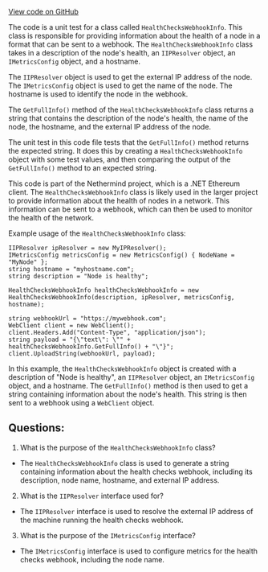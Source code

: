 [View code on GitHub](https://github.com/NethermindEth/nethermind/src/Nethermind/Nethermind.HealthChecks.Test/HealthChecksWebhookInfoTests.cs)

The code is a unit test for a class called `HealthChecksWebhookInfo`. This class is responsible for providing information about the health of a node in a format that can be sent to a webhook. The `HealthChecksWebhookInfo` class takes in a description of the node's health, an `IIPResolver` object, an `IMetricsConfig` object, and a hostname. 

The `IIPResolver` object is used to get the external IP address of the node. The `IMetricsConfig` object is used to get the name of the node. The hostname is used to identify the node in the webhook. 

The `GetFullInfo()` method of the `HealthChecksWebhookInfo` class returns a string that contains the description of the node's health, the name of the node, the hostname, and the external IP address of the node. 

The unit test in this code file tests that the `GetFullInfo()` method returns the expected string. It does this by creating a `HealthChecksWebhookInfo` object with some test values, and then comparing the output of the `GetFullInfo()` method to an expected string. 

This code is part of the Nethermind project, which is a .NET Ethereum client. The `HealthChecksWebhookInfo` class is likely used in the larger project to provide information about the health of nodes in a network. This information can be sent to a webhook, which can then be used to monitor the health of the network. 

Example usage of the `HealthChecksWebhookInfo` class:

```
IIPResolver ipResolver = new MyIPResolver();
IMetricsConfig metricsConfig = new MetricsConfig() { NodeName = "MyNode" };
string hostname = "myhostname.com";
string description = "Node is healthy";

HealthChecksWebhookInfo healthChecksWebhookInfo = new HealthChecksWebhookInfo(description, ipResolver, metricsConfig, hostname);

string webhookUrl = "https://mywebhook.com";
WebClient client = new WebClient();
client.Headers.Add("Content-Type", "application/json");
string payload = "{\"text\": \"" + healthChecksWebhookInfo.GetFullInfo() + "\"}";
client.UploadString(webhookUrl, payload);
```

In this example, the `HealthChecksWebhookInfo` object is created with a description of "Node is healthy", an `IIPResolver` object, an `IMetricsConfig` object, and a hostname. The `GetFullInfo()` method is then used to get a string containing information about the node's health. This string is then sent to a webhook using a `WebClient` object.
## Questions: 
 1. What is the purpose of the `HealthChecksWebhookInfo` class?
- The `HealthChecksWebhookInfo` class is used to generate a string containing information about the health checks webhook, including its description, node name, hostname, and external IP address.

2. What is the `IIPResolver` interface used for?
- The `IIPResolver` interface is used to resolve the external IP address of the machine running the health checks webhook.

3. What is the purpose of the `IMetricsConfig` interface?
- The `IMetricsConfig` interface is used to configure metrics for the health checks webhook, including the node name.
